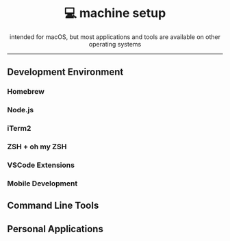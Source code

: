 <div align="center" margin="0 auto 20px">
  <h1>💻 machine setup</h1>
  <p>intended for macOS, but most applications and tools are available on other operating systems
</div>

---

## Development Environment

### Homebrew

### Node.js

### iTerm2

### ZSH + oh my ZSH

### VSCode Extensions

### Mobile Development

## Command Line Tools

## Personal Applications

